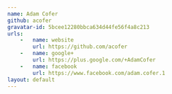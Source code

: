 ```yaml
---
name: Adam Cofer
github: acofer
gravatar-id: 5bcee12280bbca634d44fe56f4a8c213
urls:
    -   name: website
        url: https://github.com/acofer
    -   name: google+
        url: https://plus.google.com/+AdamCofer
    -   name: facebook
        url: https://www.facebook.com/adam.cofer.1
layout: default
---
```

